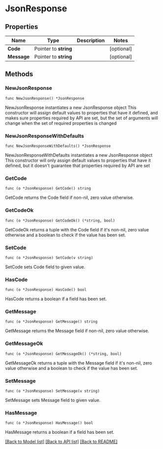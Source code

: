 # JsonResponse

## Properties

Name | Type | Description | Notes
------------ | ------------- | ------------- | -------------
**Code** | Pointer to **string** |  | [optional] 
**Message** | Pointer to **string** |  | [optional] 

## Methods

### NewJsonResponse

`func NewJsonResponse() *JsonResponse`

NewJsonResponse instantiates a new JsonResponse object
This constructor will assign default values to properties that have it defined,
and makes sure properties required by API are set, but the set of arguments
will change when the set of required properties is changed

### NewJsonResponseWithDefaults

`func NewJsonResponseWithDefaults() *JsonResponse`

NewJsonResponseWithDefaults instantiates a new JsonResponse object
This constructor will only assign default values to properties that have it defined,
but it doesn't guarantee that properties required by API are set

### GetCode

`func (o *JsonResponse) GetCode() string`

GetCode returns the Code field if non-nil, zero value otherwise.

### GetCodeOk

`func (o *JsonResponse) GetCodeOk() (*string, bool)`

GetCodeOk returns a tuple with the Code field if it's non-nil, zero value otherwise
and a boolean to check if the value has been set.

### SetCode

`func (o *JsonResponse) SetCode(v string)`

SetCode sets Code field to given value.

### HasCode

`func (o *JsonResponse) HasCode() bool`

HasCode returns a boolean if a field has been set.

### GetMessage

`func (o *JsonResponse) GetMessage() string`

GetMessage returns the Message field if non-nil, zero value otherwise.

### GetMessageOk

`func (o *JsonResponse) GetMessageOk() (*string, bool)`

GetMessageOk returns a tuple with the Message field if it's non-nil, zero value otherwise
and a boolean to check if the value has been set.

### SetMessage

`func (o *JsonResponse) SetMessage(v string)`

SetMessage sets Message field to given value.

### HasMessage

`func (o *JsonResponse) HasMessage() bool`

HasMessage returns a boolean if a field has been set.


[[Back to Model list]](../README.md#documentation-for-models) [[Back to API list]](../README.md#documentation-for-api-endpoints) [[Back to README]](../README.md)


